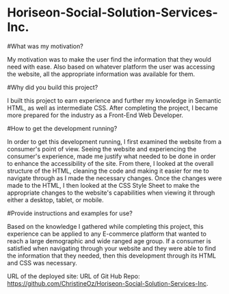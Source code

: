 # Horiseon-Social-Solution-Services-Inc.

#What was my motivation? 

My motivation was to make the user find the information that they would need with ease. Also based on whatever platform the user was accessing the website, all the appropriate information  was available for them.   

#Why did you build this project? 

I built this project to earn experience and further my knowledge in Semantic HTML, as well as intermediate CSS. After completing the project, I became more prepared for the industry as a Front-End Web Developer.   

#How to get the development running?  

In order to get this development running, I first examined the website from a consumer's point of view. Seeing the website and experiencing the consumer's experience, made me justify what needed to be done in order to  enhance the accessibility of the site. From there, I looked at the overall structure of the HTML, cleaning the code and making it easier for me to navigate through as I made the necessary changes. Once the changes were made to the HTML, I then looked at  the CSS Style Sheet to make the appropriate changes to the website's capabilities when viewing it through either a desktop, tablet, or mobile.   

#Provide instructions and examples for use?  

Based on the knowledge I gathered while completing this project, this experience can be applied to any E-commerce platform that wanted to reach a large demographic and wide ranged age group. If a consumer is satisfied when navigating through your website and they were able to find the information that they needed, then this development through its HTML and CSS was necessary. 

URL of the deployed site: 
URL of Git Hub Repo: https://github.com/ChristineOz/Horiseon-Social-Solution-Services-Inc.
